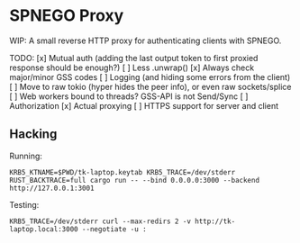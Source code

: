 SPNEGO Proxy
============

WIP: A small reverse HTTP proxy for authenticating clients with SPNEGO.

TODO:
[x] Mutual auth (adding the last output token to first proxied response should be enough?)
[ ] Less .unwrap()
[x] Always check major/minor GSS codes
[ ] Logging (and hiding some errors from the client)
[ ] Move to raw tokio (hyper hides the peer info), or even raw sockets/splice
[ ] Web workers bound to threads? GSS-API is not Send/Sync
[ ] Authorization
[x] Actual proxying
[ ] HTTPS support for server and client

Hacking
-------

Running:

    KRB5_KTNAME=$PWD/tk-laptop.keytab KRB5_TRACE=/dev/stderr RUST_BACKTRACE=full cargo run -- --bind 0.0.0.0:3000 --backend http://127.0.0.1:3001

Testing:

    KRB5_TRACE=/dev/stderr curl --max-redirs 2 -v http://tk-laptop.local:3000 --negotiate -u :
